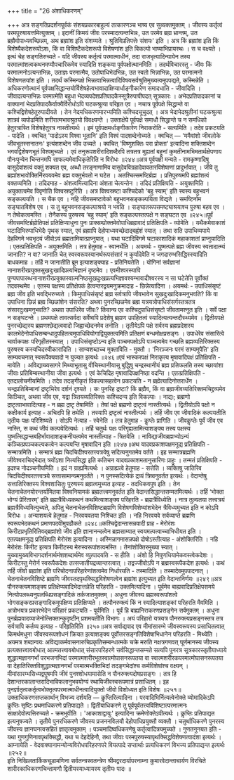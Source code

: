 +++
title = "26 अंशाधिकरणम्"

+++
अत्र सङ्गतिप्रदर्शनपूर्वकं संशयप्रकारबाहुल्यं तत्कारणञ्च भाष्य एव सुव्यक्तमुक्तम् । जीवस्य कर्तृत्वं परमपुरुषायत्तमित्युक्तम् । इदानीं किमयं जीवः परस्मादत्यन्तभिन्नः, उत परमेव ब्रह्म भ्रान्तम्, उत ब्रह्मैवोपाध्यवच्छिन्नम्, अथ ब्रह्मांश इति संशय्यते । श्रुतिविप्रतिपत्तेः संशयः' इति । अत्र किं ब्रह्मांश इति किं विशेष्यैकदेशरूपोंऽशः, किं वा विशिष्टैकदेशरूपो विशेषणांश इति विकल्पो भाष्याभिप्रायस्थः । स च वक्ष्यते । इत्थं चेह सङ्गतिरुच्यते - यदि जीवस्य कर्तृत्वं परमात्माधीनं, तदा राजभृत्यादिन्यायेन तस्य परमात्मांशत्वकथनमप्यौपचारिकमेव स्यादिति शङ्कया पूर्वपक्षोत्थानमिति । तदर्थविचारस्तु - जीवः किं परमात्मनोऽत्यन्तभिन्नः, उताज्ञः परमात्मैव, उतोपाधिभेदभिन्नः, उत स्वतो भिन्नाभिन्नः, उत परमात्मनो विशेषणतयांश इति । तदर्थं कस्मिन्पक्षे भिन्नत्वाभिन्नत्वादिविषयसर्वश्रुतिमुख्यत्वमुपपद्यते, कस्मिन्नेति । अधिकरणोत्थानं पूर्वपक्षसिद्धान्तयोर्विशेषहेत्वभावादाक्षिप्यार्धाङ्गीकारेण समादधाति - जीवादिति । जीवादत्यन्तभिन्नः परमात्मेति बहुधा भेदव्यपदेशप्रतिपादकैस्सूत्रैरुपापीपदत् सूत्रकारः । अभेदप्रतिपादकानां च वाक्यानां भेदप्रतिपादकैर्वाक्यैर्विरोधोऽपि घटकश्रुत्या परिहृत एव । नचात्र पूर्वपक्षे सिद्धान्ते वा कश्चिद्विशेषहेतुरुपादीयते । तेन नेदमधिकरणमारभ्यमिति कश्चिदचूचुदत् । अत्र भेदाभेदश्रुतीनां घटकश्रुत्या शात्रवं व्यपोढमिति शरीरात्मभावश्रुतयो विवक्ष्यन्ते । उक्ताक्षेपे पूर्वपक्षे समाधौ सिद्धान्ते च न समधिको हेतुरत्रास्ति विशेषहेतुरत्र नास्तीत्यर्थः । इमं पूर्वपक्षमर्धाङ्गीकारेण निराकरोति - सत्यमिति । तदेव प्रकटयति - पादेति । क्वचित् 'पादोऽस्य विश्वा भूतानि' इति विश्वं पादशब्देनोच्यते । क्वचित् — 'ममैवांशो जीवलोके जीवभूतस्सनातनः' इत्यंशशब्देन जीव उच्यते । क्वचित् 'विष्णुशक्तिः परा प्रोक्ता' इत्यादिना शक्तिशब्देन भगवद्विशेषणभूतं विश्वमुच्यते । एवं तनुरूपशरीरादिशब्दैरपि तत्रतत्र मुह्यतां बहूनां कुमतीनामभिमतार्थक्षेपणाय पौनःपुन्येन चिन्तनमपि साफल्यमेवाधिकृतेरिति न विरोधः ॥२४४॥अत्र पूर्वपक्षी मन्यते - रामकृष्णादिषु वासुदेवांशत्वं वक्तुं शक्यत एव, अब्धौ तरङ्गाणामिव वासुदेवविग्रहादेवावतारविशेषाणां प्रादुर्भावात् । जीवे तु ब्रह्मांशभावोक्तिर्निरवयवमेव ब्रह्म वक्तुर्भवतो न घटेत । अतश्चित्समष्टिर्ब्रह्म । प्रतिपुरुषमपि ब्रह्मांशत्वं वक्तव्यमिति । तदिदमाह - अंशत्वमित्यादिना अंशता चेत्यन्तेन । तदिदं प्रतिक्षिपति - अयुक्तमिति । अयुक्तत्वमेव विवृणोति विश्वस्रष्टुरिति । अत्र विश्वस्रष्टा कश्चिदेको 'बहु स्याम्' इति स्वस्य बहुभवनं सङ्कल्पयति । स चैक एव । नहि जीवसमष्टावेको बहुभवनसङ्कल्पयिता विद्यते । समष्टिर्नाम सङ्घातविशेष एव । स तु बहुभवनसङ्कल्पाश्रयो न भवति । सङ्घातरूपसमष्ट्याश्रयाश्च पुरुषा बहव एव । न तेष्वेकत्वमस्ति । तेनैकस्य पुरुषस्य ‘बहु स्याम्' इति सङ्कल्पस्तत्पक्षे न सङ्घटत एव ॥२४५॥पूर्वं जीवसमष्टिर्ब्रह्मेतिपक्षं प्रतिक्षिप्याधुना पुनः प्राक्सम्प्रोक्तमेवोपाधिब्रह्मवादं प्रतिक्षिपति - व्योमेति । यथैकमेवाकाशं घटादिभिरुपाधिभेदैः पृथक् स्यात्, एवं ब्रह्मापि देहोपाध्यवच्छेदाद्बह्वंशं स्यात् । तथा सति उपाधिव्यपाये देहविगमे भवभृदयं जीवोऽयं ब्रह्मतामियात्प्राप्नुयात् । यथा घटादिविगमे घटाकाशादिकं महाकाशतां प्राप्नुयादिति । एतत्प्रतिक्षिपति - अयुक्तमिति । तत्र हेतुमाह - स्वानर्थेति । अयमर्थः - युष्मत्पक्षे ब्रह्म जीवस्य स्वतादात्म्यं जानाति? न वा? जानाति चेत् स्वस्वरूपस्यानर्थरूपसंसारं न कुर्यादेवेति न जगदारम्भसिद्धिस्स्यादिति बाधकमाह । तर्हि न जानातीति ब्रूम इत्याशङ्क्याह - प्रतिनियतेति । योगिनां सर्वज्ञानां नानाशरीरप्रयुक्तसुखदुःखादिप्रत्यभिज्ञानं दृष्टमेव । एवमीश्वरस्यापि पुण्यपापारब्धनानाशरीरप्रयुक्तस्वात्मनिष्ठसुखदुःखप्रत्यभिज्ञावश्यम्भावादीश्वरस्य न सा घटेतेति पूर्वोक्तं तदवस्थमेव । एतस्य पक्षस्य प्रतिक्षेपकं हेत्वन्तरद्वयमनुक्रमादाह - छिन्नेत्यादिना । अयमर्थः - उपाधिसंसृष्टं ब्रह्म जीव इति भवद्भिरुच्यते । किमुपाधिसंसृष्टं ब्रह्म सर्वत्रापि जीवभावेन सुखदुःखादिकमनुभवति? किं वा उपाधिना छिन्नं ब्रह्म च्छिन्नांशेन संसरति? अथवा पुनरच्छिन्नमेव ब्रह्म यत्रयत्रोपाधिसंसर्गस्तत्रतत्र संसारदुःखमनुभवति? अथवा उपाधिरेव जीवः? किंवान्य एव कश्चिदुपाधिसंसृष्टो जीवतामश्नुत इति । सर्वे पक्षा न सङ्घटन्ते । प्रथमपक्षे तावत्सर्वदा सर्वेष्वपि प्रदेशेषु ब्रह्मण उपहितत्वं स्यादित्यत्यन्तदौस्थ्यमेव । द्वितीयपक्षे पुनरच्छेद्यस्य ब्रह्मणश्छेद्यत्ववादो जिह्वाच्छेदनमेव तनोति । तृतीयेऽपि पक्षे सर्वस्य ब्रह्मप्रदेशस्य कालभेदेनोपाधिसम्बन्धादुपहितत्वमुपाधिवियोगाद्वियुक्तत्वमिति प्रतिक्षणं बन्धमोक्षप्रसङ्गः । उपाधेरेव संसारित्वे चार्वाकपक्षः परिगृहीतस्स्यात् । उपाधिसंसृष्टोऽन्य इति पञ्चमपक्षोऽपि पञ्चत्वमेव गच्छति ब्रह्मव्यतिरिक्तस्य पुरुषस्य कस्यचिदस्वीकारादिति । साम्यशब्दाच्च मुक्ताविति - मुक्तौ । 'निरञ्जनः परमं साम्यमुपैति' इति साम्यवचनात् स्वरूपैक्यवादो न युज्यत इत्यर्थः ॥२४६॥एवं भास्करपक्षं निराकृत्य मृषावादिपक्षं प्रतिक्षिपति - मायेति । अविद्याख्यसागरे मिथ्याभूतासु वीचिस्थानीयासु बुद्धिषु चन्द्रस्थानीयं ब्रह्म प्रतिफलति तस्य च्छायांशा जीवाः प्रतिबिम्बस्थानीया जीवा इत्यर्थः । एवं केचिदिह मृषावादिपक्षनिष्ठा वदन्ति । एतत्प्रतिक्षिपति - एतदालोचनीयमिति । तदेव तदङ्गीकृतं विकल्पासहत्वेन प्रकटयति - न ब्रह्मेत्यादिनोत्तरार्धेन । चन्द्रप्रतिबिम्बानां द्रष्टृभिरेव दर्शनं दृश्यते । कः पुनरिह द्रष्टा? किं ब्रह्मैव, किं वा ब्रह्मजीवव्यतिरिक्तमचिद्द्रव्यमेव किञ्चित्, अथवा जीव एव, यद्वा त्रितयव्यतिरिक्तः कश्चिदन्य इति विकल्पाः । नाद्यः; ब्रह्मणो द्रष्टृत्वाभावादित्याह - न ब्रह्म द्रष्टृ तेषामिति । तेषां पक्षे ब्रह्मणो द्रष्टृत्वं नास्तीत्यर्थः । द्वितीयोऽपि पक्षो न कक्षीकार्य इत्याह - अचिदपि हि तथेति । तस्यापि द्रष्टृत्वं नास्तीत्यर्थः । तर्हि जीव एव जीवादिकं कल्पयतीति तृतीयः पक्षः परिशिष्यते । सोऽपि नेत्याह - स्वेनेति । तत्र हेतुमाह - कॢप्तेः प्रागिति । जीवकॢप्तेः पूर्वं जीव एव नास्ति, स कथं जीवं कल्पयेदित्यर्थः । तर्हि चतुर्थः पक्षः परिगृह्यतामित्याशङ्क्य तस्य पक्षस्य युष्मत्सिद्धान्तबहिर्भावादाशङ्कनीयत्वमेव नास्तीत्याह - त्रितयेति । नाविद्याजीवब्रह्मभ्योऽन्यं कञ्चित्प्रपञ्चकल्पकत्वेन कल्पयन्ति मृषावादिन इति ॥२४७॥अथ यादवप्रकाशपक्षमनूद्य प्रतिक्षिपति - सन्मात्रमिति । सन्मात्रं ब्रह्म चिदचिदीश्वरतत्त्वत्रयेषु सदित्यनुगतमेव वर्तते । इह सन्मात्रब्रह्मणि जीवेश्वराचिद्भेदात् त्रयोंऽशा नित्यसिद्धा इति कतिचन यादवप्रकाशमतानुसारिणः प्राहुः । तन्मतं प्रतिक्षिपति - इदश्च नोदञ्चनीयमिति । इदं न ग्राह्यमित्यर्थः । अग्राह्यत्वे हेतुमाह - सत्तेति । व्यक्तिषु जातिरिव चिदचिदीश्वरतत्त्वत्रये सत्तासामान्यमनुवर्तते । न पुनस्सदित्येकं द्रव्यं त्रिष्वनुवर्तत इत्यर्थः । वेदान्तेषु सत्तातिरिक्तस्य विश्वशासितुः पुरुषस्य ब्रह्मत्वमुच्यत इत्याह - तदधिकवपुष इति । तेन चेतनाचेतनयोरन्तर्यामितया विश्वनियामकं ब्रह्मतत्त्वमनुवर्तत इति वेदान्तसिद्धान्तसम्मतमित्यर्थः । तर्हि ‘भोक्ता भोग्यं प्रेरितारम्' इति ब्रह्मत्रैविध्यकथनं कथमित्याशङ्क्य परिहरति - ब्रह्मत्रैविध्येति । नात्र तुल्यतया तत्त्वत्रयं ब्रह्मत्रैविध्यमित्युच्यते, अपितु चेतनाचेतनविशिष्टब्रह्मणि विशेषणविशेष्यांशभेदेन त्रैविध्यमुच्यत इति न कोऽपि विरोधः । अन्याशयत्वे हेतुमाह - निरवयवतया निश्चित इति । नहि निरवयवे सर्वव्याप्ते ब्रह्मणि स्वरूपभेदकथनं प्रमाणपदवीमुपढौकते ॥२४८॥कश्चिद्वेदान्तासन्नवादी प्राह - मेरोरंशः किरीटप्रभृतिरितिवद्ब्रह्मांशो जीव इति ज्ञानानन्दत्वेन ब्रह्मसाम्यात् स्वयमल्पत्वाच्चाभिधीयत इति । एतत्पक्षमनूद्य प्रतिक्षिपति मेरोरंश इत्यादिना । अस्मिन्नागमासन्नपक्षे दोषोऽस्तीत्याह - अंशोक्तिरिति । नहि मेरोरंशः किरीट इत्यत्र किरीटस्य मेरुस्वरूपांशत्वमस्ति । तेनांशोक्तिरमुख्या स्यात् । मुख्यामुख्यविभागदर्शनार्थमंशशब्दार्थमेव व्युत्पादयति - स हीति । अंशो हि निपुणधियामेकवस्त्वेकदेशः । किरीटस्तु मेरोर्न स्वरूपैकदेशः तत्सजातीयद्रव्यान्तरत्वात् । तद्वज्जीवोऽपि न ब्रह्मस्वरूपैकदेश इत्यर्थः । कथं तर्हि जीवो ब्रह्मांश इति परिचोदनापरिहारेणांशत्वमेव निर्धारयति - तस्मादिति । तस्मादेवमुपपादनात् । चेतनाचेतनविशिष्टे ब्रह्मणि जीवस्तदपृथक्सिद्धविशेषणत्वेन ब्रह्मांश इत्युच्यत इति वेदान्तनिर्णयः ॥२४९॥अत्र पौनरुक्त्यमाशङ्क्य प्रतिक्षेप्यवादिभेदात्तन्नेति परिहरति - उक्तमित्यादिना । पूर्वमेव बाह्यवादिप्रतिक्षेपसमये नित्योपलब्ध्यनुपलब्धिप्रसङ्गादिकं तर्कजातमुक्तम् । अधुना जीवस्य ब्रह्मस्वरूपांशत्वे भोगसङ्करप्रसङ्गादिकमुपक्षिप्य प्रतिक्षिप्यते । तत्पौनरुक्त्यं किं न स्यादित्याशङ्कां परिहरति मैवमिति । अत्रोभयत्र प्रकारभेदेन परिहारं प्रकटयति - पूर्वमिति । पूर्वं हि बाह्यनिराकरणप्रसङ्गेन सर्वमुक्तम् । अधुना पुनर्ब्रह्मवादव्याजेनोत्सिक्तान्कुदृष्टीन् प्रशमयतीति विभागः । अयं परिहारो यत्रयत्र पौनरुक्त्यप्रसङ्गस्तत्र तत्र सर्वत्रापि कर्तव्य इत्याह - परिहृतिरिति ॥२५०॥अत्र सर्वाद्यपाद एव मीमांसारम्भे जीवस्वरूपस्य प्रसाधितत्वात् किमर्थमधुना जीवस्वरूपशोधनं क्रियत इत्याशङ्क्य पूर्वोत्तरसङ्गतिविशेषाभिधानेन परिहरति - मिथ्येति । अयमत्र शब्दान्वयः अविद्याकर्मवासनारुचिप्रकृतिसम्बन्धात्मके चक्रे मरुति नक्षत्रगणवत् घूर्णमानस्य जीवस्य प्रत्यक्तत्त्वावबोधात् आत्मतत्त्वावबोधात् संसारपरिहरणे सर्वसिद्धान्तसम्मते सत्यपि पुनरत्र सूत्रकारस्तृतीयाध्याये शुद्धात्मज्ञानगर्भां परभजनभिदां परमात्मशरीरभूतस्वात्मोपासनरूपतया वा स्वात्मशरीरकपरमात्मोपासनरूपतया वा देहातिरिक्तविशुद्धात्मज्ञानगर्भां परमात्मभक्तिभिदां तदङ्गभेदांश्च कर्मविशेषांश्च वक्ष्यन् । मीमांसारम्भसिध्यद्वपुषमपि जीवं पुनश्शोधयामासेति न पौनरुक्त्यदोषप्रसङ्गः । तत्र हि देशान्तरकालान्तरादिभाविफलानुभवयोग्यं स्थायिजीवस्वरूपमात्रं प्रसाधितम् । इह पुनर्ज्ञातृत्वकर्तृत्वभोक्तृत्वपरमात्माधीनत्वादियुक्तो जीवो विशोध्यत इति विशेषः ॥२५१॥उक्ताधिकरणसप्तकार्थान् विभज्य दर्शयति — कॢप्तिरित्यादिना । परवादिभिर्नित्यत्वेनोक्ते व्योमादिकेऽपि कॢप्तिः सृष्टिः प्रथमाधिकरणे प्रतिपाद्यते । द्वितीयाधिकरणे तु पूर्वपूर्वतत्त्वविशिष्टात्परमात्मनः साक्षादेवोत्पत्तिरुच्यते - क्रमभुवीति । 'आकाशाद्वायुः' इत्यादिना क्रमेणोक्तेऽपीत्यर्थः । कॢप्तिः प्रतिपाद्यत इत्यनुषज्यते । तृतीये पुनरधिकरणे जीवस्य प्रजननविलयौ देहोपाधिप्रयुक्तौ व्यक्तौ । चतुर्थाधिकरणे पुनरस्य जीवस्य ज्ञानघनत्वसहितं ज्ञातृत्वमुक्तम् । पञ्चमादिष्वधिकरणेषु कर्तृत्वादित्रयमुच्यते । गुणतनुनयत इति - यथा गुणगुणिनावपृथक्सिद्धौ, यथा च देहदेहिनौ, तथा जीवाः परमपुरुषस्यापृथक्सिद्धविशेषणत्वादंशा इत्यर्थः । आम्नायेति - वेदवाक्यानामन्योन्यविरोधपरिहरणपरे वियत्पादे सप्तार्थाः प्रत्यधिकरणं विभज्य प्रतिपाद्यन्त इत्यर्थः ॥२५२॥   
इति निखिलतार्किकचूडामणिना सर्वतन्त्रस्वतन्त्रेण श्रीमद्वरदार्यापरनाम्ना कुमारवेदान्ताचार्यण विरचिते शारीरकाधिकरणचिन्तामणौ द्वितीयस्याध्यायस्य तृतीयः पादः ॥